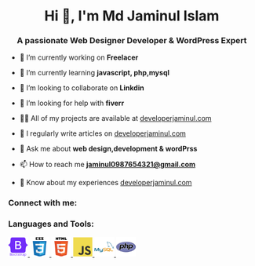 <h1 align="center">Hi 👋, I'm Md Jaminul Islam</h1>
<h3 align="center">A passionate Web Designer Developer & WordPress Expert</h3>

- 🔭 I’m currently working on **Freelacer**

- 🌱 I’m currently learning **javascript, php,mysql**

- 👯 I’m looking to collaborate on **Linkdin**

- 🤝 I’m looking for help with **fiverr**

- 👨‍💻 All of my projects are available at [developerjaminul.com](developerjaminul.com)

- 📝 I regularly write articles on [developerjaminul.com](developerjaminul.com)

- 💬 Ask me about **web design,development & wordPrss**

- 📫 How to reach me **jaminul0987654321@gmail.com**

- 📄 Know about my experiences [developerjaminul.com](developerjaminul.com)

<h3 align="left">Connect with me:</h3>
<p align="left">
</p>

<h3 align="left">Languages and Tools:</h3>
<p align="left"> <a href="https://getbootstrap.com" target="_blank" rel="noreferrer"> <img src="https://raw.githubusercontent.com/devicons/devicon/master/icons/bootstrap/bootstrap-plain-wordmark.svg" alt="bootstrap" width="40" height="40"/> </a> <a href="https://www.w3schools.com/css/" target="_blank" rel="noreferrer"> <img src="https://raw.githubusercontent.com/devicons/devicon/master/icons/css3/css3-original-wordmark.svg" alt="css3" width="40" height="40"/> </a> <a href="https://www.w3.org/html/" target="_blank" rel="noreferrer"> <img src="https://raw.githubusercontent.com/devicons/devicon/master/icons/html5/html5-original-wordmark.svg" alt="html5" width="40" height="40"/> </a> <a href="https://developer.mozilla.org/en-US/docs/Web/JavaScript" target="_blank" rel="noreferrer"> <img src="https://raw.githubusercontent.com/devicons/devicon/master/icons/javascript/javascript-original.svg" alt="javascript" width="40" height="40"/> </a> <a href="https://www.mysql.com/" target="_blank" rel="noreferrer"> <img src="https://raw.githubusercontent.com/devicons/devicon/master/icons/mysql/mysql-original-wordmark.svg" alt="mysql" width="40" height="40"/> </a> <a href="https://www.php.net" target="_blank" rel="noreferrer"> <img src="https://raw.githubusercontent.com/devicons/devicon/master/icons/php/php-original.svg" alt="php" width="40" height="40"/> </a> </p>
